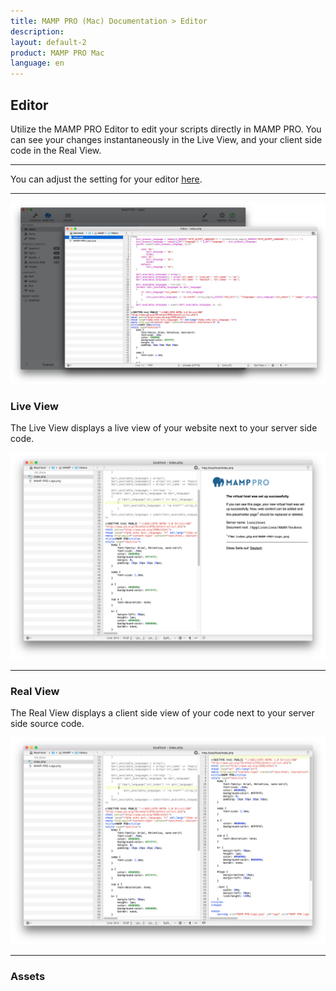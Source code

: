 ```yaml
---
title: MAMP PRO (Mac) Documentation > Editor
description: 
layout: default-2
product: MAMP PRO Mac
language: en
---
```


## Editor

Utilize the MAMP PRO Editor to edit your scripts directly in MAMP PRO. You can see your changes instantaneously in the Live View, and your client side code in the Real View.

---

You can adjust the setting for your editor [here](../Settings/Editor).

---

![MAMP](Editor.jpg)



### Live View

The Live View displays a live view of your website next to your server side code.

![MAMP](liveView.png)

---

### Real View

The Real View displays a client side view of your code next to your server side source code.

![MAMP](realView.png)

---

### Assets



